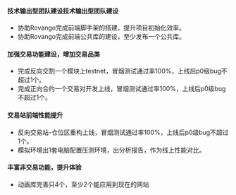 #### 技术输出型团队建设技术输出型团队建设
- 协助Rovango完成前端脚手架的搭建，提升项目初始化效率。
- 协助Rovango完成前端公共库的建设，至少发布一个公共库。

#### 加强交易功能建设，增加交易品类
- 完成反向交割一个模块上testnet，冒烟测试通过率100%，上线后p0级bug不超过1个。
- 完成正向合约一个交易对开发上线，冒烟测试通过率100%，上线后p0级bug不超过1个。

#### 交易站前端性能提升
- 反向交易站-仓位区重构上线，冒烟测试通过率100%，上线后p0级bug不超过1个。
- 模拟环境出1套电脑配置压测环境，出分析报告，作为线上性能对比。

#### 丰富非交易功能，提升体验
- 动画库完善只4个，至少2个能应用到现在的网站